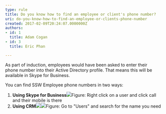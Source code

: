```yaml
---
type: rule
title: Do you know how to find an employee or client's phone number?
uri: do-you-know-how-to-find-an-employee-or-clients-phone-number
created: 2017-02-09T20:24:07.0000000Z
authors:
- id: 1
  title: Adam Cogan
- id: 3
  title: Eric Phan

---
```


 
As part of induction, employees would have been asked to enter their phone number into their Active Directory profile. That means this will be available in Skype for Business.

You can find SSW Employee phone numbers in two ways:​​​
 
1. **Using Skype for Business**![](../../assets/Image.jpg)Figure: Right click on a user and click call and their mobile is there
2. **Using CRM**![](../../assets/Image.jpg)![](../../assets/Image.jpg)Figure: Go to "Users" and search for the name you need​

​

